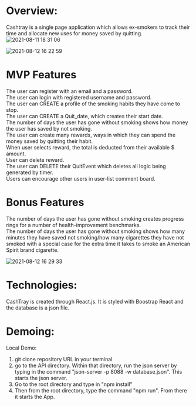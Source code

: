 # Overview:

Cashtray is a single page application which allows ex-smokers to track their time and allocate new uses for money saved by quitting.
<br>
![2021-08-11 18 31 06](https://user-images.githubusercontent.com/65924619/133839507-581fb59e-4a10-41ce-9ee2-eefff7ca3c7a.gif)


![2021-08-12 16 22 59](https://user-images.githubusercontent.com/65924619/133839544-c7d1af05-d038-4ba5-a92c-932eb8a3920e.gif)


# MVP Features

The user can register with an email and a password.  
The user can login with registered username and password.  
The user can CREATE a profile of the smoking habits they have come to stop.  
The user can CREATE a Quit_date, which creates their start date.  
The number of days the user has gone without smoking shows how money the user has saved by not smoking.  
The user can create many rewards, ways in which they can spend the money saved by quitting their habit.  
When user selects reward, the total is deducted from their available $ amount.  
User can delete reward.   
The user can DELETE  their QuitEvent which deletes all logic being generated by timer.  
Users can encourage other users in user-list comment board.  

# Bonus Features

The number of days the user has gone without smoking creates progress rings for a number of health-improvement benchmarks.  
The number of days the user has gone without smoking shows how many minutes they have saved not smoking/how many cigarettes they have not smoked with a special case for the extra time it takes to smoke an American Spirit brand cigarette.  

![2021-08-12 16 29 33](https://user-images.githubusercontent.com/65924619/133839532-87b5b8d8-1935-4928-ae45-60a32729d908.gif)



# Technologies:

CashTray is created through React.js. It is styled with Boostrap React and the database is a json file. 

# Demoing:

Local Demo:
1) git clone repository URL in your terminal
2) go to the API directory. Within that directory, run the json server by typing in the command "json-server -p 8088 -w database.json". This starts the json server. 
3) Go to the root directory and type in "npm install"
4) Then from the root directory, type the command "npm run". From there it starts the App. 

